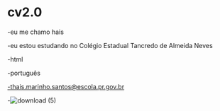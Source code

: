 # cv2.0
-eu me chamo  hais

-eu estou estudando no Colégio Estadual Tancredo de Almeida Neves

-html

-português

-thais.marinho.santos@escola.pr.gov.br



-![download (5)](https://github.com/thaisaosapatenis/cv2.0/assets/141791497/57e9da74-b599-44d6-a68f-552cccd49e15)

